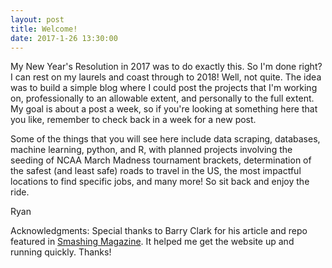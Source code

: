 ```yaml
---
layout: post
title: Welcome!
date: 2017-1-26 13:30:00
---
```


My New Year's Resolution in 2017 was to do exactly this. So I'm done right? I can rest on my laurels and coast through to 2018! Well, not quite. The idea was to build a simple blog where I could post the projects that I'm working on, professionally to an allowable extent, and personally to the full extent. My goal is about a post a week, so if you're looking at something here that you like, remember to check back in a week for a new post. 

Some of the things that you will see here include data scraping, databases, machine learning, python, and R, with planned projects involving the seeding of NCAA March Madness tournament brackets, determination of the safest (and least safe) roads to travel in the US, the most impactful locations to find specific jobs, and many more! So sit back and enjoy the ride.

Ryan

Acknowledgments: Special thanks to Barry Clark for his article and repo featured in [Smashing Magazine](https://www.smashingmagazine.com/2014/08/build-blog-jekyll-github-pages/). It helped me get the website up and running quickly. Thanks!
